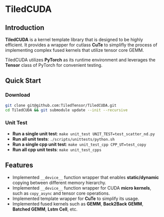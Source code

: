 # TiledCUDA

## Introduction

**TiledCUDA** is a kernel template library that is designed to be highly efficient. It provides a wrapper for cutlass **CuTe** to simplifly the process of implementing complex fused kernels that utilize tensor core GEMM.

TiledCUDA utilizes **PyTorch** as its runtime environment and leverages the **Tensor** class of PyTorch for convenient testing.

## Quick Start

### Download

```bash
git clone git@github.com:TiledTensor/TiledCUDA.git
cd TiledCUDA && git submodule update --init --recursive
```

### Unit Test

- **Run a single unit test**: `make unit_test UNIT_TEST=test_scatter_nd.py`
- **Run all unit tests**: `./scripts/unittests/python.sh`
- **Run a single cpp unit test**: `make unit_test_cpp CPP_UT=test_copy`
- **Run all cpp unit tests**: `make unit_test_cpps`

## Features

- Implemented `__device__` function wrapper that enables **static/dynamic** copying between different memory hierarchy.
- Implemented `__device__` function wrapper for CUDA **micro kernels**, such as `copy_async` and tensor core operations.
- Implemented template wrapper for **CuTe** to simplify its usage.
- Implemented fused kernels such as **GEMM**, **Back2Back GEMM**, **Batched GEMM**, **Lstm Cell**, etc.
